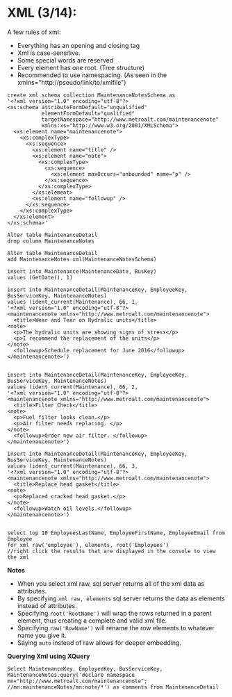 
# XML (3/14):


A few rules of xml:
- Everything has an opening and closing tag
- Xml is case-sensitive. 
- Some special words are reserved
- Every element has one root. (Tree structure)
- Recommended to use namespacing. (As seen in the xmlns="http://pseudo/link/to/xmlfile") 


```
create xml schema collection MaintenanceNotesSchema as 
'<?xml version="1.0" encoding="utf-8"?>
<xs:schema attributeFormDefault="unqualified" 
           elementFormDefault="qualified" 
           targetNamespace="http://www.metroalt.com/maintenancenote" 
           xmlns:xs="http://www.w3.org/2001/XMLSchema">
  <xs:element name="maintenancenote">
    <xs:complexType>
      <xs:sequence>
        <xs:element name="title" />
        <xs:element name="note">
          <xs:complexType>
            <xs:sequence>
              <xs:element maxOccurs="unbounded" name="p" />
            </xs:sequence>
          </xs:complexType>
        </xs:element>
        <xs:element name="followup" />
      </xs:sequence>
    </xs:complexType>
  </xs:element>
</xs:schema>'

Alter table MaintenanceDetail
drop column MaintenanceNotes

Alter table MaintenanceDetail
add MaintenanceNotes xml(MaintenanceNotesSchema)

insert into Maintenance(MaintenanceDate, BusKey) 
values (GetDate(), 1)

insert into MaintenanceDetail(MaintenanceKey, EmployeeKey, BusServiceKey, MaintenanceNotes)
values (ident_current(Maintenance), 66, 1, 
'<?xml version="1.0" encoding="utf-8"?>
<maintenancenote xmlns="http://www.metroalt.com/maintenancenote">
  <title>Wear and Tear on Hydralic units</title>
<note>
  <p>The hydralic units are showing signs of stress</p>
  <p>I recommend the replacement of the units</p>
</note>
  <followup>Schedule replacement for June 2016</followup>
</maintenancenote>')


insert into MaintenanceDetail(MaintenanceKey, EmployeeKey, BusServiceKey, MaintenanceNotes)
values (ident_current(Maintenance), 66, 2, 
'<?xml version="1.0" encoding="utf-8"?>
<maintenancenote xmlns="http://www.metroalt.com/maintenancenote">
  <title>Filter Check</title>
<note>
  <p>Fuel filter looks clean.</p>
  <p>Air filter needs replacing. </p>
</note>
  <followup>Order new air filter. </followup>
</maintenancenote>')

insert into MaintenanceDetail(MaintenanceKey, EmployeeKey, BusServiceKey, MaintenanceNotes)
values (ident_current(Maintenance), 66, 3, 
'<?xml version="1.0" encoding="utf-8"?>
<maintenancenote xmlns="http://www.metroalt.com/maintenancenote">
  <title>Replace head gasket</title>
<note>
  <p>Replaced cracked head gasket.</p>
</note>
  <followup>Watch oil levels.</followup>
</maintenancenote>')


select top 10 EmployeesLastName, EmployeeFirstName, EmployeeEmail from Employee
for xml raw('employee'), elements, root('Employees')
//right click the results that are displayed in the console to view the xml
```

**Notes**
- When you select xml raw, sql server returns all of the xml data as attributes.
- By specifying `xml raw, elements` sql server returns the data as elements instead of attributes. 
- Specifying `root('RootName')` will wrap the rows returned in a parent element, thus creating a complete and valid xml file. 
- Specifying `raw('RowName')` will rename the row elements to whatever name you give it. 
- Saying `auto` instead of raw allows for deeper embedding. 

**Querying Xml using XQuery**
```
Select MaintenanceKey, EmployeeKey, BusServiceKey, 
MaintenanceNotes.query('declare namespace mn="http://www.metroalt.com/maintenancenote";
//mn:maintenanceNotes/mn:note/*') as comments from MaintenanceDetail
```
